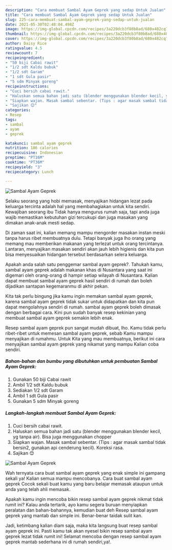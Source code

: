 ```yaml
---
description: "Cara membuat Sambal Ayam Geprek yang sedap Untuk Jualan"
title: "Cara membuat Sambal Ayam Geprek yang sedap Untuk Jualan"
slug: 225-cara-membuat-sambal-ayam-geprek-yang-sedap-untuk-jualan
date: 2021-05-30T02:48:04.498Z
image: https://img-global.cpcdn.com/recipes/3a220dcb3f80b8ad/680x482cq70/sambal-ayam-geprek-foto-resep-utama.jpg
thumbnail: https://img-global.cpcdn.com/recipes/3a220dcb3f80b8ad/680x482cq70/sambal-ayam-geprek-foto-resep-utama.jpg
cover: https://img-global.cpcdn.com/recipes/3a220dcb3f80b8ad/680x482cq70/sambal-ayam-geprek-foto-resep-utama.jpg
author: Daisy Rice
ratingvalue: 4.5
reviewcount: 7
recipeingredient:
- "50 biji Cabai rawit"
- "1/2 sdt Kaldu bubuk"
- "1/2 sdt Garam"
- "1 sdt Gula pasir"
- "5 sdm Minyak goreng"
recipeinstructions:
- "Cuci bersih cabai rawit."
- "Haluskan semua bahan jadi satu (blender menggunakan blender kecil, yg tanpa air). Bisa juga menggunakan chopper"
- "Siapkan wajan. Masak sambal sebentar. (Tips : agar masak sambal tidak bersin2, gunakan api cenderung kecil). Koreksi rasa."
- "Sajikan 😊"
categories:
- Resep
tags:
- sambal
- ayam
- geprek

katakunci: sambal ayam geprek 
nutrition: 186 calories
recipecuisine: Indonesian
preptime: "PT16M"
cooktime: "PT36M"
recipeyield: "3"
recipecategory: Lunch

---
```



![Sambal Ayam Geprek](https://img-global.cpcdn.com/recipes/3a220dcb3f80b8ad/680x482cq70/sambal-ayam-geprek-foto-resep-utama.jpg)

Selaku seorang yang hobi memasak, menyajikan hidangan lezat pada keluarga tercinta adalah hal yang membahagiakan untuk kita sendiri. Kewajiban seorang ibu Tidak hanya mengurus rumah saja, tapi anda juga wajib memastikan kebutuhan gizi tercukupi dan juga masakan yang dimakan anak-anak mesti sedap.

Di zaman  saat ini, kalian memang mampu mengorder masakan instan meski tanpa harus ribet membuatnya dulu. Tetapi banyak juga lho orang yang memang mau memberikan makanan yang terlezat untuk orang tercintanya. Lantaran, menyajikan masakan sendiri akan jauh lebih higienis dan kita pun bisa menyesuaikan hidangan tersebut berdasarkan selera keluarga. 



Apakah anda salah satu penggemar sambal ayam geprek?. Tahukah kamu, sambal ayam geprek adalah makanan khas di Nusantara yang saat ini digemari oleh orang-orang di hampir setiap wilayah di Nusantara. Kalian dapat membuat sambal ayam geprek hasil sendiri di rumah dan boleh dijadikan santapan kegemaranmu di akhir pekan.

Kita tak perlu bingung jika kamu ingin memakan sambal ayam geprek, karena sambal ayam geprek tidak sukar untuk didapatkan dan kita pun dapat mengolahnya sendiri di rumah. sambal ayam geprek boleh dimasak dengan berbagai cara. Kini pun sudah banyak resep kekinian yang membuat sambal ayam geprek semakin lebih enak.

Resep sambal ayam geprek pun sangat mudah dibuat, lho. Kamu tidak perlu ribet-ribet untuk memesan sambal ayam geprek, sebab Kamu mampu menyajikan di rumahmu. Untuk Kita yang mau membuatnya, berikut ini cara menyajikan sambal ayam geprek yang nikamat yang mampu Kalian coba sendiri.

<!--inarticleads1-->

##### Bahan-bahan dan bumbu yang dibutuhkan untuk pembuatan Sambal Ayam Geprek:

1. Gunakan 50 biji Cabai rawit
1. Ambil 1/2 sdt Kaldu bubuk
1. Sediakan 1/2 sdt Garam
1. Ambil 1 sdt Gula pasir
1. Gunakan 5 sdm Minyak goreng




<!--inarticleads2-->

##### Langkah-langkah membuat Sambal Ayam Geprek:

1. Cuci bersih cabai rawit.
1. Haluskan semua bahan jadi satu (blender menggunakan blender kecil, yg tanpa air). Bisa juga menggunakan chopper
1. Siapkan wajan. Masak sambal sebentar. (Tips : agar masak sambal tidak bersin2, gunakan api cenderung kecil). Koreksi rasa.
1. Sajikan 😊
<img src="https://img-global.cpcdn.com/steps/8cb1c6c55e669a19/160x128cq70/sambal-ayam-geprek-langkah-memasak-4-foto.jpg" alt="Sambal Ayam Geprek">



Wah ternyata cara buat sambal ayam geprek yang enak simple ini gampang sekali ya! Kalian semua mampu mencobanya. Cara buat sambal ayam geprek Cocok sekali buat kamu yang baru belajar memasak ataupun untuk anda yang telah ahli memasak.

Apakah kamu ingin mencoba bikin resep sambal ayam geprek nikmat tidak rumit ini? Kalau anda tertarik, ayo kamu segera buruan menyiapkan peralatan dan bahan-bahannya, kemudian buat deh Resep sambal ayam geprek yang mantab dan simple ini. Benar-benar taidak sulit kan. 

Jadi, ketimbang kalian diam saja, maka kita langsung buat resep sambal ayam geprek ini. Pasti kamu tak akan nyesel bikin resep sambal ayam geprek lezat tidak rumit ini! Selamat mencoba dengan resep sambal ayam geprek mantab sederhana ini di rumah sendiri,ya!.

